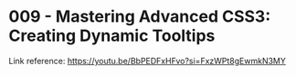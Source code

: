 # 009 - Mastering Advanced CSS3: Creating Dynamic Tooltips

Link reference: https://youtu.be/BbPEDFxHFvo?si=FxzWPt8gEwmkN3MY

